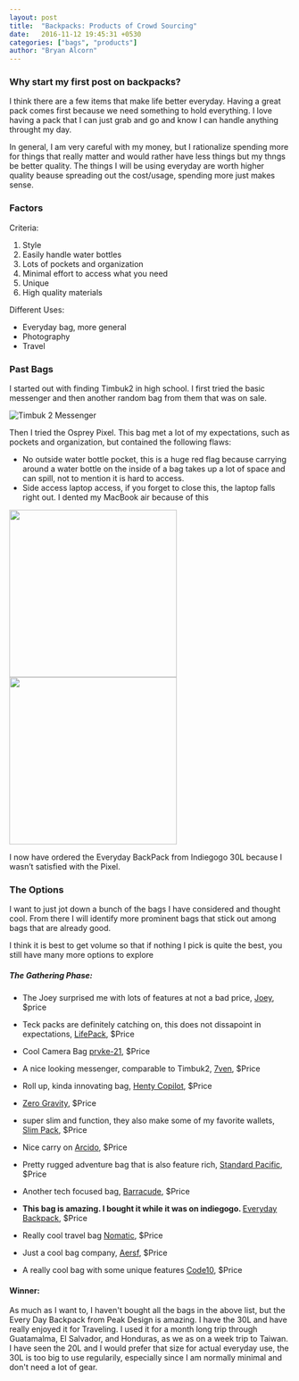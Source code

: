 ```yaml
---
layout: post
title:  "Backpacks: Products of Crowd Sourcing"
date:   2016-11-12 19:45:31 +0530
categories: ["bags", "products"]
author: "Bryan Alcorn"
---
```


<h3> Why start my first post on backpacks?</h3>

<p>I think there are a few items that make life better everyday. Having a great pack comes first because we need something to hold everything. I love having a pack that I can just grab and go and know I can handle anything throught my day.</p>

<p>In general, I am very careful with my money, but I rationalize spending more for things that really matter and would rather have less things but my thngs be better quality. The things I will be using everyday are worth higher quality beause spreading out the cost/usage, spending more just makes sense.</p>

<h3>Factors</h3>

<p>Criteria:</p>

<ol>
  <li>Style</li>
  <li>Easily handle water bottles</li>
  <li>Lots of pockets and organization</li>
  <li>Minimal effort to access what you need</li>
  <li>Unique</li>
  <li>High quality materials</li>
</ol>

<p>Different Uses:</p>

<ul>
  <li>Everyday bag, more general</li>
  <li>Photography</li>
  <li>Travel</li>
</ul>

<h3>Past Bags</h3>
<p>I started out with finding Timbuk2 in high school. I first tried the basic messenger and then another random bag from them that was on sale.</p>

![Timbuk 2 Messenger](https://rollonbears234.github.io/images/bags/timbuk2_first.png "First bag I liked")

<p>Then I tried the Osprey Pixel. This bag met a lot of my expectations, such as pockets and organization, but contained the following flaws:</p>
<ul>
  <li>No outside water bottle pocket, this is a huge red flag because carrying around a water bottle on the inside of a bag takes up a lot of space and can spill, not to mention it is hard to access.</li>
  <li>Side access laptop access, if you forget to close this, the laptop falls right out. I dented my MacBook air because of this</li>
</ul>

<img src="https://rollonbears234.github.io/images/bags/pixel1.jpg" width="300">
<img src="https://rollonbears234.github.io/images/bags/pixel2.jpg" width="300">

<p>I now have ordered the Everyday BackPack from Indiegogo 30L because I wasn’t satisfied with the Pixel.</p>

<h3>The Options</h3>
<p>I want to just jot down a bunch of the bags I have considered and thought cool. From there I will identify more prominent bags that stick out among bags that are already good.</p>

<p>I think it is best to get volume so that if nothing I pick is quite the best, you still have many more options to explore</p>

<h5>The Gathering Phase:</h5>
<ul>
  <li>
    <p>The Joey surprised me with lots of features at not a bad price, <a href="https://www.kickstarter.com/projects/koalajoey/joey-the-everyday-backpack-that-gives-your-body-a?utm_source=kickbooster&amp;utm_medium=referral&amp;utm_content=link&amp;utm_campaign=dqjdzsfl" title="EveryDay">Joey</a>, $price</p>
  </li>
  <li>
    <p>Teck packs are definitely catching on, this does not dissapoint in expectations, <a href="https://www.kickstarter.com/projects/solgaarddesign/lifepack-solar-powered-and-anti-theft-backpack" title="Tech">LifePack</a>, $Price</p>
  </li>
  <li>
    <p>Cool Camera Bag <a href="https://www.indiegogo.com/projects/prvke-21-the-bag-for-everyday-carry-cameras-photography-backpack#/" title="Camera">prvke-21</a>, $Price</p>
  </li>
  <li>
    <p>A nice looking messenger, comparable to Timbuk2, <a href="https://www.indiegogo.com/projects/7ven-messenger-the-only-bag-you-need-backpack-design--2#/" title="Messenger">7ven</a>, $Price</p>
  </li>
  <li>
    <p>Roll up, kinda innovating bag, <a href="https://www.indiegogo.com/projects/henty-copilot-travel-bag--2#/" title="barrel">Henty Copilot</a>, $Price</p>
  </li>
  <li>
    <p><a href="https://www.kickstarter.com/projects/keeppursuing/worlds-first-backpack-with-4-point-independent-sus" title="Comfort">Zero Gravity</a>, $Price</p>
  </li>
  <li>
    <p>super slim and function, they also make some of my favorite wallets, <a href="https://www.kickstarter.com/projects/667392092/slim-pack-minimal-modular-modern-backpack" title="Slim">Slim Pack</a>, $Price</p>
  </li>
  <li>
    <p>Nice carry on <a href="https://www.kickstarter.com/projects/1898885723/the-arcido-bag-smarter-carry-on-travel" title="Travel">Arcido</a>, $Price</p>
  </li>
  <li>
    <p>Pretty rugged adventure bag that is also feature rich, <a href="https://www.kickstarter.com/projects/standardpacific/the-field-rucksack-an-all-adventures-backpack/description" title="Adventure">Standard Pacific</a>, $Price</p>
  </li>
  <li>
    <p>Another tech focused bag, <a href="https://www.indiegogo.com/projects/barracuda-konzu-the-worlds-most-advanced-backpack-business-travel#/" title="tech">Barracude</a>, $Price</p>
  </li>
  <li>
    <p><b>This bag is amazing. I bought it while it was on indiegogo. </b><a href="https://www.kickstarter.com/projects/peak-design/the-everyday-backpack-tote-and-sling?ref=producthunt" title="Everyday">Everyday Backpack</a>, $Price</p>
  </li>
  <li>
    <p>Really cool travel bag <a href="https://www.indiegogo.com/projects/the-nomatic-travel-bag-backpack#/" title="travel">Nomatic</a>, $Price</p>
  </li>
  <li>
    <p>Just a cool bag company, <a href="https://www.aersf.com" title="Gym">Aersf</a>, $Price</p>
  </li>
  <li>
    <p>A really cool bag with some unique features <a href="https://code10bags.com" title="Everyday">Code10</a>, $Price</p>
  </li>
</ul>


#### Winner: 
As much as I want to, I haven't bought all the bags in the above list, but the Every Day Backpack from Peak Design is amazing. I have the 30L and have really enjoyed it for Traveling. I used it for a month long trip through Guatamalma, El Salvador, and Honduras, as we as on a week trip to Taiwan. I have seen the 20L and I would prefer that size for actual everyday use, the 30L is too big to use regularily, especially since I am normally minimal and don't need a lot of gear. 

